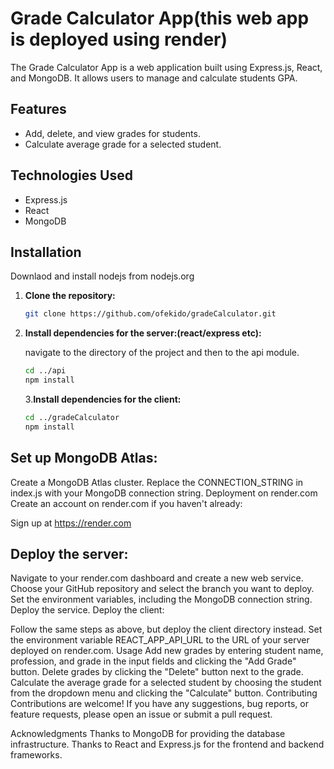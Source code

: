 # Grade Calculator App(this web app is deployed using render)

The Grade Calculator App is a web application built using Express.js, React, and MongoDB. It allows users to manage and calculate students GPA.

## Features

- Add, delete, and view grades for students.
- Calculate average grade for a selected student.

## Technologies Used

- Express.js
- React
- MongoDB

## Installation

Downlaod and install nodejs from nodejs.org

1. **Clone the repository:**

   ```bash
   git clone https://github.com/ofekido/gradeCalculator.git
   
   ```
2. **Install dependencies for the server:(react/express etc):**
   
   navigate to the directory of the project and then to the api module.
   ```bash
   cd ../api
   npm install
   ```
   3.**Install dependencies for the client:**
      ```bash
      cd ../gradeCalculator
      npm install
      ```
## Set up MongoDB Atlas:

   Create a MongoDB Atlas cluster.
   Replace the CONNECTION_STRING in index.js with your MongoDB connection string.
   Deployment on render.com
   Create an account on render.com if you haven't already:
   
   Sign up at https://render.com

## Deploy the server:

   Navigate to your render.com dashboard and create a new web service.
   Choose your GitHub repository and select the branch you want to deploy.
   Set the environment variables, including the MongoDB connection string.
   Deploy the service.
   Deploy the client:
   
   Follow the same steps as above, but deploy the client directory instead.
   Set the environment variable REACT_APP_API_URL to the URL of your server deployed on render.com.
   Usage
   Add new grades by entering student name, profession, and grade in the input fields and clicking the "Add Grade" button.
   Delete grades by clicking the "Delete" button next to the grade.
   Calculate the average grade for a selected student by choosing the student from the dropdown menu and clicking the "Calculate" button.
   Contributing
Contributions are welcome! If you have any suggestions, bug reports, or feature requests, please open an issue or submit a pull request.

Acknowledgments
Thanks to MongoDB for providing the database infrastructure.
Thanks to React and Express.js for the frontend and backend frameworks.
